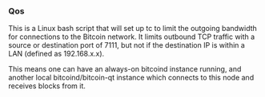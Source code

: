 ### Qos ###

This is a Linux bash script that will set up tc to limit the outgoing bandwidth for connections to the Bitcoin network. It limits outbound TCP traffic with a source or destination port of 7111, but not if the destination IP is within a LAN (defined as 192.168.x.x).

This means one can have an always-on bitcoind instance running, and another local bitcoind/bitcoin-qt instance which connects to this node and receives blocks from it.
